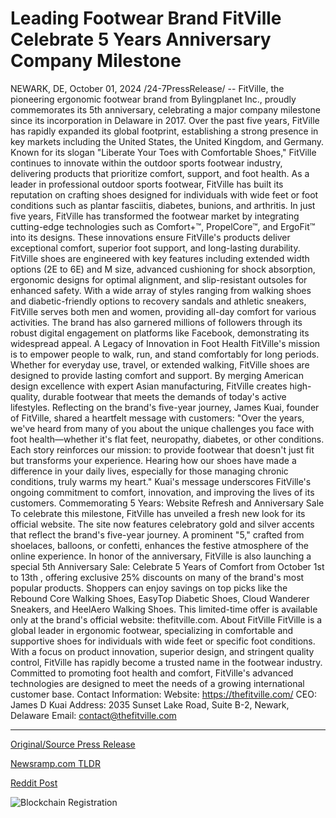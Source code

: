 # Leading Footwear Brand FitVille Celebrate 5 Years Anniversary Company Milestone

NEWARK, DE, October 01, 2024 /24-7PressRelease/ -- FitVille, the pioneering ergonomic footwear brand from Bylingplanet Inc., proudly commemorates its 5th anniversary, celebrating a major company milestone since its incorporation in Delaware in 2017. Over the past five years, FitVille has rapidly expanded its global footprint, establishing a strong presence in key markets including the United States, the United Kingdom, and Germany. Known for its slogan "Liberate Your Toes with Comfortable Shoes," FitVille continues to innovate within the outdoor sports footwear industry, delivering products that prioritize comfort, support, and foot health.  As a leader in professional outdoor sports footwear, FitVille has built its reputation on crafting shoes designed for individuals with wide feet or foot conditions such as plantar fasciitis, diabetes, bunions, and arthritis. In just five years, FitVille has transformed the footwear market by integrating cutting-edge technologies such as Comfort+™, PropelCore™, and ErgoFit™ into its designs. These innovations ensure FitVille's products deliver exceptional comfort, superior foot support, and long-lasting durability.  FitVille shoes are engineered with key features including extended width options (2E to 6E) and M size, advanced cushioning for shock absorption, ergonomic designs for optimal alignment, and slip-resistant outsoles for enhanced safety. With a wide array of styles ranging from walking shoes and diabetic-friendly options to recovery sandals and athletic sneakers, FitVille serves both men and women, providing all-day comfort for various activities. The brand has also garnered millions of followers through its robust digital engagement on platforms like Facebook, demonstrating its widespread appeal.  A Legacy of Innovation in Foot Health FitVille's mission is to empower people to walk, run, and stand comfortably for long periods. Whether for everyday use, travel, or extended walking, FitVille shoes are designed to provide lasting comfort and support. By merging American design excellence with expert Asian manufacturing, FitVille creates high-quality, durable footwear that meets the demands of today's active lifestyles.  Reflecting on the brand's five-year journey, James Kuai, founder of FitVille, shared a heartfelt message with customers: "Over the years, we've heard from many of you about the unique challenges you face with foot health—whether it's flat feet, neuropathy, diabetes, or other conditions. Each story reinforces our mission: to provide footwear that doesn't just fit but transforms your experience. Hearing how our shoes have made a difference in your daily lives, especially for those managing chronic conditions, truly warms my heart." Kuai's message underscores FitVille's ongoing commitment to comfort, innovation, and improving the lives of its customers.  Commemorating 5 Years: Website Refresh and Anniversary Sale To celebrate this milestone, FitVille has unveiled a fresh new look for its official website. The site now features celebratory gold and silver accents that reflect the brand's five-year journey. A prominent "5," crafted from shoelaces, balloons, or confetti, enhances the festive atmosphere of the online experience.  In honor of the anniversary, FitVille is also launching a special 5th Anniversary Sale: Celebrate 5 Years of Comfort from October 1st to 13th , offering exclusive 25% discounts on many of the brand's most popular products. Shoppers can enjoy savings on top picks like the Rebound Core Walking Shoes, EasyTop Diabetic Shoes, Cloud Wanderer Sneakers, and HeelAero Walking Shoes. This limited-time offer is available only at the brand's official website: thefitville.com.  About FitVille FitVille is a global leader in ergonomic footwear, specializing in comfortable and supportive shoes for individuals with wide feet or specific foot conditions. With a focus on product innovation, superior design, and stringent quality control, FitVille has rapidly become a trusted name in the footwear industry. Committed to promoting foot health and comfort, FitVille's advanced technologies are designed to meet the needs of a growing international customer base.  Contact Information: Website: https://thefitville.com/ CEO: James D Kuai Address: 2035 Sunset Lake Road, Suite B-2, Newark, Delaware Email: contact@thefitville.com 

---

[Original/Source Press Release](https://www.24-7pressrelease.com/press-release/514759/leading-footwear-brand-fitville-celebrate-5-years-anniversary-company-milestone)
                    

[Newsramp.com TLDR](None) 



[Reddit Post](https://www.reddit.com/r/newsramp/comments/1fti7fi/fitville_celebrates_5th_anniversary_with_website/) 



![Blockchain Registration](https://cdn.newsramp.app/24-7PressRelease/qrcode/2410/1/nino2Dbl.webp)